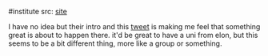 #institute 
src: [site](https://x.ai)

I have no idea but their intro and this [tweet](https://twitter.com/TheGregYang/status/1679997898887426048) is making me feel that something great is about to happen there. it'd be great to have a uni from elon, but this seems to be a bit different thing, more like a group or something.